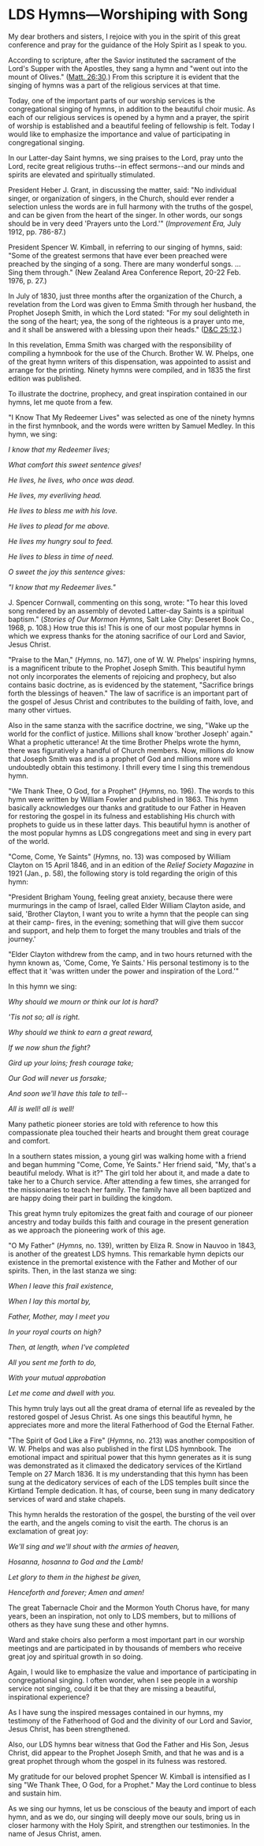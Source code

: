 # LDS Hymns—Worshiping with Song

My dear brothers and sisters, I rejoice with you in the spirit of this great
conference and pray for the guidance of the Holy Spirit as I speak to you.

According to scripture, after the Savior instituted the sacrament of the
Lord's Supper with the Apostles, they sang a hymn and "went out into the mount
of Olives." ([Matt.
26:30](https://www.lds.org/scriptures/nt/matt/26.30?lang=eng#29).) From this
scripture it is evident that the singing of hymns was a part of the religious
services at that time.

Today, one of the important parts of our worship services is the
congregational singing of hymns, in addition to the beautiful choir music. As
each of our religious services is opened by a hymn and a prayer, the spirit of
worship is established and a beautiful feeling of fellowship is felt. Today I
would like to emphasize the importance and value of participating in
congregational singing.

In our Latter-day Saint hymns, we sing praises to the Lord, pray unto the
Lord, recite great religious truths--in effect sermons--and our minds and
spirits are elevated and spiritually stimulated.

President Heber J. Grant, in discussing the matter, said: "No individual
singer, or organization of singers, in the Church, should ever render a
selection unless the words are in full harmony with the truths of the gospel,
and can be given from the heart of the singer. In other words, our songs
should be in very deed 'Prayers unto the Lord.'" (_Improvement Era,_ July
1912, pp. 786-87.)

President Spencer W. Kimball, in referring to our singing of hymns, said:
"Some of the greatest sermons that have ever been preached were preached by
the singing of a song. There are many wonderful songs. ... Sing them through."
(New Zealand Area Conference Report, 20-22 Feb. 1976, p. 27.)

In July of 1830, just three months after the organization of the Church, a
revelation from the Lord was given to Emma Smith through her husband, the
Prophet Joseph Smith, in which the Lord stated: "For my soul delighteth in the
song of the heart; yea, the song of the righteous is a prayer unto me, and it
shall be answered with a blessing upon their heads." ([D&amp;C
25:12](https://www.lds.org/scriptures/dc-testament/dc/25.12?lang=eng#11).)

In this revelation, Emma Smith was charged with the responsibility of
compiling a hymnbook for the use of the Church. Brother W. W. Phelps, one of
the great hymn writers of this dispensation, was appointed to assist and
arrange for the printing. Ninety hymns were compiled, and in 1835 the first
edition was published.

To illustrate the doctrine, prophecy, and great inspiration contained in our
hymns, let me quote from a few.

"I Know That My Redeemer Lives" was selected as one of the ninety hymns in the
first hymnbook, and the words were written by Samuel Medley. In this hymn, we
sing:

_I know that my Redeemer lives;_

_What comfort this sweet sentence gives!_

_He lives, he lives, who once was dead._

_He lives, my everliving head._

_He lives to bless me with his love._

_He lives to plead for me above._

_He lives my hungry soul to feed._

_He lives to bless in time of need._

_O sweet the joy this sentence gives:_

_"I know that my Redeemer lives."_

J. Spencer Cornwall, commenting on this song, wrote: "To hear this loved song
rendered by an assembly of devoted Latter-day Saints is a spiritual baptism."
(_Stories of Our Mormon Hymns,_ Salt Lake City: Deseret Book Co., 1968, p.
108.) How true this is! This is one of our most popular hymns in which we
express thanks for the atoning sacrifice of our Lord and Savior, Jesus Christ.

"Praise to the Man," (_Hymns,_ no. 147), one of W. W. Phelps' inspiring hymns,
is a magnificent tribute to the Prophet Joseph Smith. This beautiful hymn not
only incorporates the elements of rejoicing and prophecy, but also contains
basic doctrine, as is evidenced by the statement, "Sacrifice brings forth the
blessings of heaven." The law of sacrifice is an important part of the gospel
of Jesus Christ and contributes to the building of faith, love, and many other
virtues.

Also in the same stanza with the sacrifice doctrine, we sing, "Wake up the
world for the conflict of justice. Millions shall know 'brother Joseph'
again." What a prophetic utterance! At the time Brother Phelps wrote the hymn,
there was figuratively a handful of Church members. Now, millions _do_ know
that Joseph Smith was and is a prophet of God and millions more will
undoubtedly obtain this testimony. I thrill every time I sing this tremendous
hymn.

"We Thank Thee, O God, for a Prophet" (_Hymns,_ no. 196). The words to this
hymn were written by William Fowler and published in 1863. This hymn basically
acknowledges our thanks and gratitude to our Father in Heaven for restoring
the gospel in its fulness and establishing His church with prophets to guide
us in these latter days. This beautiful hymn is another of the most popular
hymns as LDS congregations meet and sing in every part of the world.

"Come, Come, Ye Saints" (_Hymns,_ no. 13) was composed by William Clayton on
15 April 1846, and in an edition of the _Relief Society Magazine_ in 1921
(Jan., p. 58), the following story is told regarding the origin of this hymn:

"President Brigham Young, feeling great anxiety, because there were murmurings
in the camp of Israel, called Elder William Clayton aside, and said, 'Brother
Clayton, I want you to write a hymn that the people can sing at their camp-
fires, in the evening; something that will give them succor and support, and
help them to forget the many troubles and trials of the journey.'

"Elder Clayton withdrew from the camp, and in two hours returned with the hymn
known as, 'Come, Come, Ye Saints.' His personal testimony is to the effect
that it 'was written under the power and inspiration of the Lord.'"

In this hymn we sing:

_Why should we mourn or think our lot is hard?_

_'Tis not so; all is right._

_Why should we think to earn a great reward,_

_If we now shun the fight?_

_Gird up your loins; fresh courage take;_

_Our God will never us forsake;_

_And soon we'll have this tale to tell--_

_All is well! all is well!_

Many pathetic pioneer stories are told with reference to how this
compassionate plea touched their hearts and brought them great courage and
comfort.

In a southern states mission, a young girl was walking home with a friend and
began humming "Come, Come, Ye Saints." Her friend said, "My, that's a
beautiful melody. What is it?" The girl told her about it, and made a date to
take her to a Church service. After attending a few times, she arranged for
the missionaries to teach her family. The family have all been baptized and
are happy doing their part in building the kingdom.

This great hymn truly epitomizes the great faith and courage of our pioneer
ancestry and today builds this faith and courage in the present generation as
we approach the pioneering work of this age.

"O My Father" (_Hymns,_ no. 139), written by Eliza R. Snow in Nauvoo in 1843,
is another of the greatest LDS hymns. This remarkable hymn depicts our
existence in the premortal existence with the Father and Mother of our
spirits. Then, in the last stanza we sing:

_When I leave this frail existence,_

_When I lay this mortal by,_

_Father, Mother, may I meet you_

_In your royal courts on high?_

_Then, at length, when I've completed_

_All you sent me forth to do,_

_With your mutual approbation_

_Let me come and dwell with you._

This hymn truly lays out all the great drama of eternal life as revealed by
the restored gospel of Jesus Christ. As one sings this beautiful hymn, he
appreciates more and more the literal Fatherhood of God the Eternal Father.

"The Spirit of God Like a Fire" (_Hymns,_ no. 213) was another composition of
W. W. Phelps and was also published in the first LDS hymnbook. The emotional
impact and spiritual power that this hymn generates as it is sung was
demonstrated as it climaxed the dedicatory services of the Kirtland Temple on
27 March 1836. It is my understanding that this hymn has been sung at the
dedicatory services of each of the LDS temples built since the Kirtland Temple
dedication. It has, of course, been sung in many dedicatory services of ward
and stake chapels.

This hymn heralds the restoration of the gospel, the bursting of the veil over
the earth, and the angels coming to visit the earth. The chorus is an
exclamation of great joy:

_We'll sing and we'll shout with the armies of heaven,_

_Hosanna, hosanna to God and the Lamb!_

_Let glory to them in the highest be given,_

_Henceforth and forever; Amen and amen!_

The great Tabernacle Choir and the Mormon Youth Chorus have, for many years,
been an inspiration, not only to LDS members, but to millions of others as
they have sung these and other hymns.

Ward and stake choirs also perform a most important part in our worship
meetings and are participated in by thousands of members who receive great joy
and spiritual growth in so doing.

Again, I would like to emphasize the value and importance of participating in
congregational singing. I often wonder, when I see people in a worship service
not singing, could it be that they are missing a beautiful, inspirational
experience?

As I have sung the inspired messages contained in our hymns, my testimony of
the Fatherhood of God and the divinity of our Lord and Savior, Jesus Christ,
has been strengthened.

Also, our LDS hymns bear witness that God the Father and His Son, Jesus
Christ, did appear to the Prophet Joseph Smith, and that he was and is a great
prophet through whom the gospel in its fulness was restored.

My gratitude for our beloved prophet Spencer W. Kimball is intensified as I
sing "We Thank Thee, O God, for a Prophet." May the Lord continue to bless and
sustain him.

As we sing our hymns, let us be conscious of the beauty and import of each
hymn, and as we do, our singing will deeply move our souls, bring us in closer
harmony with the Holy Spirit, and strengthen our testimonies. In the name of
Jesus Christ, amen.

